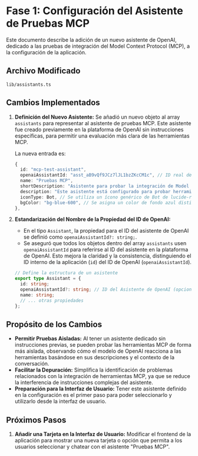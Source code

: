 # Fase 1: Configuración del Asistente de Pruebas MCP

Este documento describe la adición de un nuevo asistente de OpenAI, dedicado a las pruebas de integración del Model Context Protocol (MCP), a la configuración de la aplicación.

## Archivo Modificado

`lib/assistants.ts`

## Cambios Implementados

1.  **Definición del Nuevo Asistente:**
    Se añadió un nuevo objeto al array `assistants` para representar al asistente de pruebas MCP. Este asistente fue creado previamente en la plataforma de OpenAI sin instrucciones específicas, para permitir una evaluación más clara de las herramientas MCP.

    La nueva entrada es:
    ```typescript
    {
      id: "mcp-test-assistant", 
      openaiAssistantId: "asst_aB9vQf9JCz7lJL1bzZKcCM1c", // ID real del nuevo asistente OpenAI para MCP
      name: "Pruebas MCP", 
      shortDescription: "Asistente para probar la integración de Model Context Protocol.",
      description: "Este asistente está configurado para probar herramientas y capacidades a través de MCP. No tiene instrucciones predefinidas.", 
      iconType: Bot, // Se utiliza un ícono genérico de Bot de lucide-react
      bgColor: "bg-blue-600", // Se asigna un color de fondo azul distintivo
    },
    ```

2.  **Estandarización del Nombre de la Propiedad del ID de OpenAI:**
    *   En el tipo `Assistant`, la propiedad para el ID del asistente de OpenAI se definió como `openaiAssistantId?: string;`.
    *   Se aseguró que todos los objetos dentro del array `assistants` usen `openaiAssistantId` para referirse al ID del asistente en la plataforma de OpenAI. Esto mejora la claridad y la consistencia, distinguiendo el ID interno de la aplicación (`id`) del ID de OpenAI (`openaiAssistantId`).

    ```typescript
    // Define la estructura de un asistente
    export type Assistant = {
      id: string; 
      openaiAssistantId?: string; // ID del Asistente de OpenAI (opcional)
      name: string;
      // ... otras propiedades
    };
    ```

## Propósito de los Cambios

*   **Permitir Pruebas Aisladas:** Al tener un asistente dedicado sin instrucciones previas, se pueden probar las herramientas MCP de forma más aislada, observando cómo el modelo de OpenAI reacciona a las herramientas basándose en sus descripciones y el contexto de la conversación.
*   **Facilitar la Depuración:** Simplifica la identificación de problemas relacionados con la integración de herramientas MCP, ya que se reduce la interferencia de instrucciones complejas del asistente.
*   **Preparación para la Interfaz de Usuario:** Tener este asistente definido en la configuración es el primer paso para poder seleccionarlo y utilizarlo desde la interfaz de usuario.

## Próximos Pasos

1.  **Añadir una Tarjeta en la Interfaz de Usuario:** Modificar el frontend de la aplicación para mostrar una nueva tarjeta o opción que permita a los usuarios seleccionar y chatear con el asistente "Pruebas MCP".
